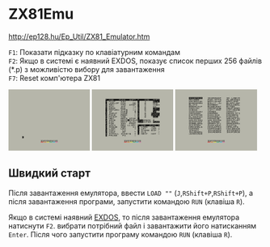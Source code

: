 # ZX81Emu

http://ep128.hu/Ep_Util/ZX81_Emulator.htm

`F1`: Показати підказку по клавіатурним командам  
`F2`: Якщо в системі є наявний EXDOS, показує список перших 256 файлів (\*.p) з можливістю вибору для завантаження  
`F7`: Reset комп'ютера ZX81  

<img src="screenshots/scrn_zx81emu_01.png" width="32%"> 
<img src="screenshots/scrn_zx81emu_02.png" width="32%"> 
<img src="screenshots/scrn_zx81emu_03.png" width="32%"> 

## Швидкий старт

Після завантаження емулятора, ввести `LOAD ""` (`J`,`RShift+P`,`RShift+P`), а після завантаження програми, запустити командою `RUN` (клавіша `R`).

Якщо в системі наявний [EXDOS](ss-exdos.md), то після завантаження емулятора натиснути `F2`. вибрати потрібний файл і завантажити його натисканням `Enter`. Після чого запустити програму командою `RUN` (клавіша `R`).